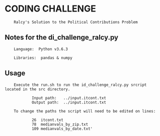 
# CODING CHALLENGE

        Ralcy's Solution to the Political Contributions Problem
  
  
  
  
  
## Notes for the di_challenge_ralcy.py  
  
        Language:  Python v3.6.3  
  
        Libraries:  pandas & numpy  
  
  
## Usage  
  
  
        Execute the run.sh to run the id_challenge_ralcy.py srcript located in the src directory.  
  
                Input path:   ../input.itcont.txt  
                Output path:  ../input.itcont.txt  
  
        To change the paths the script will need to be edited on lines:  
  
                26  itcont.txt  
                78  medianvals_by_zip.txt  
                109 medianvals_by_date.txt'  
  
